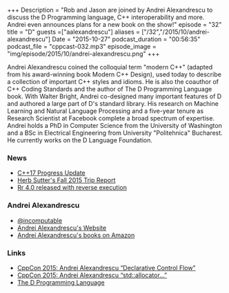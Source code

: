 +++
Description = "Rob and Jason are joined by Andrei Alexandrescu to discuss the D Programming language, C++ interoperability and more. Andrei even announces plans for a new book on the show!"
episode = "32"
title = "D"
guests =["aalexandrescu"]
aliases = ["/32","/2015/10/andrei-alexandrescu"]
Date = "2015-10-27"
podcast_duration = "00:56:35"
podcast_file = "cppcast-032.mp3"
episode_image = "img/episode/2015/10/andrei-alexandrescu.png"
+++

Andrei Alexandrescu coined the colloquial term "modern C++" (adapted from his award-winning book Modern C++ Design), used today to describe a collection of important C++ styles and idioms. He is also the coauthor of C++ Coding Standards and the author of The D Programming Language book. With Walter Bright, Andrei co-designed many important features of D and authored a large part of D's standard library. His research on Machine Learning and Natural Language Processing and a five-year tenure as Research Scientist at Facebook complete a broad spectrum of expertise. Andrei holds a PhD in Computer Science from the University of Washington and a BSc in Electrical Engineering from University "Politehnica" Bucharest. He currently works on the D Language Foundation. 

### News ###

 - [C++17 Progress Update](https://www.reddit.com/r/cpp/comments/3q4agc/c17_progress_update_oct_2015/)
 - [Herb Sutter's Fall 2015 Trip Report](http://herbsutter.com/2015/10/25/2568/)
 - [Rr 4.0 released with reverse execution](http://robert.ocallahan.org/2015/10/rr-40-released-with-reverse-execution.html)
 
### Andrei Alexandrescu ###

 - [@incomputable](https://twitter.com/incomputable)
 - [Andrei Alexandrescu's Website](http://erdani.com/)
 - [Andrei Alexandrescu's books on Amazon](http://amzn.to/1GLaBax)

### Links ###

 - [CppCon 2015: Andrei Alexandrescu “Declarative Control Flow"](https://www.youtube.com/watch?v=WjTrfoiB0MQ)
 - [CppCon 2015: Andrei Alexandrescu “std::allocator...”](https://www.youtube.com/watch?v=LIb3L4vKZ7U)
 - [The D Programming Language](http://dlang.org/)
